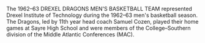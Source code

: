 The 1962–63 DREXEL DRAGONS MEN'S BASKETBALL TEAM represented Drexel Institute of Technology during the 1962–63 men's basketball season. The Dragons, led by 11th year head coach Samuel Cozen, played their home games at Sayre High School and were members of the College–Southern division of the Middle Atlantic Conferences (MAC).
